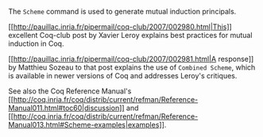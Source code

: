 The `Scheme` command is used to generate mutual induction principals.

[[http://pauillac.inria.fr/pipermail/coq-club/2007/002980.html|This]] excellent Coq-club post by Xavier Leroy explains best practices for mutual induction in Coq.

[[http://pauillac.inria.fr/pipermail/coq-club/2007/002981.html|A response]] by Matthieu Sozeau to that post explains the use of `Combined Scheme`, which is available in newer versions of Coq and addresses Leroy's critiques.

See also the Coq Reference Manual's [[http://coq.inria.fr/coq/distrib/current/refman/Reference-Manual011.html#toc60|discussion]] and [[http://coq.inria.fr/coq/distrib/current/refman/Reference-Manual013.html#Scheme-examples|examples]].
